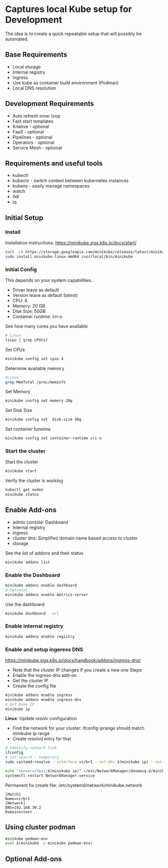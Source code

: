 # Captures local Kube setup for Development
The idea is to create a quick repeatable setup that will possibly be automated.

## Base Requirements
* Local storage
* Internal registry
* Ingress
* Use kube as container build environment (Podman)
* Local DNS resolution

## Development Requirements
* Auto refresh inner loop
* Fast start templates
* Knative - optional
* FaaS - optional
* Pipelines - optional
* Operators - optional
* Service Mesh - optional

## Requirements and useful tools
* kubectl
* kubectx - switch context between kubernetes instances
* kubens - easily manage namespaces
* watch
* tldr
* jq


## Initial Setup

### **Install**

Installation instructions: https://minikube.sigs.k8s.io/docs/start/

```bash
curl -LO https://storage.googleapis.com/minikube/releases/latest/minikube-linux-amd64
sudo install minikube-linux-amd64 /usr/local/bin/minikube
```

### **Initial Config**

This depends on your system capabilities.
* Driver leave as default
* Version leave as default (latest)
* CPU: 4
* Memory: 20 GB
* Disk Size: 50GB 
* Container runtime: cri-o

See how many cores you have available
```bash
# Linux
lscpu | grep CPU(s)
```
Set CPUs
```bash
minikube config set cpus 4
```
Determine available memory
```bash
#Linux
grep MemTotal /proc/meminfo
```
Set Memory
```bash
minikube config set memory 20g
```

Set Disk Size
```bash
minikube config set  disk-size 50g
```

Set container tuneime
```bash
minikube config set container-runtime cri-o
```

### **Start the cluster**
Start the cluster
```bash
minikube start
```

Verify the cluster is working
```bash
kubectl get nodes
minikube status
```

## Enable Add-ons
* admin console: Dashboard
* Internal registry
* ingress
* cluster dns: Simplifies domain name based access to cluster
* storage

See the list of addons and their status
```bash
minikube addons list
```
### Enable the Dashboard
``` bash
minikube addons enable dashboard
# Optional
minikube addons enable metrics-server
```
Use the dashboard
```bash
minikube dashboard --url
```
### Enable internal registry
```bash
minikube addons enable registry
```

### Enable and setup ingeress DNS
https://minikube.sigs.k8s.io/docs/handbook/addons/ingress-dns/
* Note that the cluster IP changes if you create a new one
Steps:
* Enable the ingress-dns add-on
* Get the cluster IP
* Create the config file

``` bash
minikube addons enable ingress
minikube addons enable ingress-dns
# Get Kube IP
minikube ip
```

**Linux**: Update *resolv* configuration
* Find the network for your cluster: ifconfig iprange should match minikube ip range
* Create resolvd entry for that
```bash
# Identify network link
ifconfig 
# set search - temporary
sudo systemd-resolve --interface virbr1 --set-dns $(minikube ip) --set-domain test

echo "server=/test/$(minikube ip)" >/etc/NetworkManager/dnsmasq.d/minikube.conf
systemctl restart NetworkManager.service

```
Permanent fix create file: /etc/systemd/network/minikube.network
```
[Match]
Name=virbr1
[Network]
DNS=192.168.39.2
Domains=test
```


## Using cluster podman
```bash
minikube podman-env
eval $(minikube -p minikube podman-env)
```
## Optional Add-ons